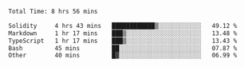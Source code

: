 <!--START_SECTION:waka-->

```txt
Total Time: 8 hrs 56 mins

Solidity     4 hrs 43 mins   ████████████▒░░░░░░░░░░░░   49.12 %
Markdown     1 hr 17 mins    ███▒░░░░░░░░░░░░░░░░░░░░░   13.48 %
TypeScript   1 hr 17 mins    ███▒░░░░░░░░░░░░░░░░░░░░░   13.43 %
Bash         45 mins         ██░░░░░░░░░░░░░░░░░░░░░░░   07.87 %
Other        40 mins         █▓░░░░░░░░░░░░░░░░░░░░░░░   06.99 %
```

<!--END_SECTION:waka-->
